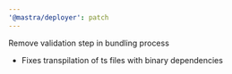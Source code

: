 ```yaml
---
'@mastra/deployer': patch
---
```


Remove validation step in bundling process
- Fixes transpilation of ts files with binary dependencies
